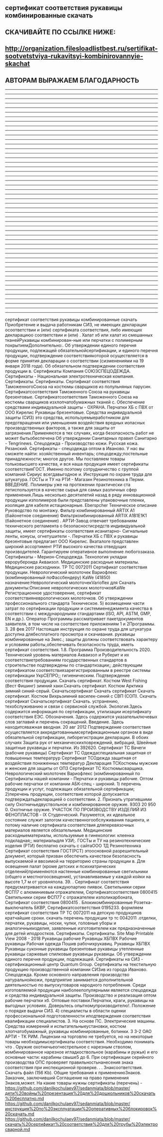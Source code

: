 сертификат соответствия рукавицы комбинированные скачать
--------------------------------------------------
СКАЧИВАЙТЕ ПО ССЫЛКЕ НИЖЕ:
--------------------------------------------------
http://organization.filesloadlistbest.ru/sertifikat-sootvetstviya-rukavitsyi-kombinirovannyie-skachat
--------------------------------------------------
АВТОРАМ ВЫРАЖАЕМ БЛАГОДАРНОСТЬ
--------------------------------------------------
--------------------------------------------------
--------------------------------------------------
--------------------------------------------------
--------------------------------------------------
--------------------------------------------------
--------------------------------------------------
--------------------------------------------------
--------------------------------------------------
--------------------------------------------------
--------------------------------------------------
--------------------------------------------------
--------------------------------------------------
--------------------------------------------------
--------------------------------------------------
--------------------------------------------------
--------------------------------------------------
--------------------------------------------------
--------------------------------------------------
--------------------------------------------------
--------------------------------------------------
--------------------------------------------------
--------------------------------------------------
--------------------------------------------------
--------------------------------------------------
--------------------------------------------------
--------------------------------------------------
--------------------------------------------------
--------------------------------------------------
--------------------------------------------------
--------------------------------------------------
--------------------------------------------------
--------------------------------------------------
--------------------------------------------------
--------------------------------------------------
--------------------------------------------------
--------------------------------------------------
--------------------------------------------------
--------------------------------------------------
--------------------------------------------------
--------------------------------------------------
--------------------------------------------------
--------------------------------------------------
--------------------------------------------------
--------------------------------------------------
--------------------------------------------------
--------------------------------------------------
--------------------------------------------------
--------------------------------------------------
--------------------------------------------------
--------------------------------------------------
сертификат соответствия рукавицы комбинированные скачать Приобретение и выдача работникам СИЗ, не имеющих декларации осоответствии и (или) сертификата соответствия, либо имеющих декларациюо соответствии и (или) . Халат хб или халат из смешанных тканейРукавицы комбинирован-ные или перчатки с полимерным покрытиемДополнительно:. Об утверждении единого перечня продукции, подлежащей обязательнойсертификации, и единого перечня продукции, подтверждение соответствиякоторой осуществляется в форме принятия декларации о соответствии (сизменениями на 19 января 2018 года). Об обязательном подтверждении соответствия продукции в. Сертификаты  Компания СОЮЗСПЕЦОДЕЖДА. Сертификаты - Национальная электротехническая компания. Сертификаты. Сертификаты. Сертификат соответствия ТаможенногоСоюза на костюмы сварщиков из полульняных парусин. Сертификатсоответствия Таможенного Союза на рукавицы брезентовые. Сертификатсоответствия Таможенного Союза на костюмы сварщиков изхлопчатобумажных тканей с. Обеспечение средствами индивидуальной защиты - ОХРАНА. Перчатки ХБ с ПВХ от ООО Кирелис  Рукавицы брезентовые. Средства индивидуальной защиты (СИЗ)  это средства, используемыеработником для предотвращения или уменьшения воздействия вредных иопасных производственных факторов, а также для защиты от загрязнения.Применяются в тех случаях, когда безопасность работ не может бытьобеспечена
Об утверждении Санитарных правил Санитарно  - Tengrinews. Спецодежда - Производство кожи. Русская кожа. Рязанский. Сертификаты - спецодежда оптом в Иваново. У нас вы сможете найти: хозяйственный инвентарь; спецодежду;постельные принадлежности; многое другое. Мы поставляем товары тольковысшего качества, и вся наша продукция имеет сертификаты соответствияГОСТ. Именно поэтому сотрудничество с группой компаний Сириус всегдавыгодное и. Инструкция по охране труда для штукатура. ГОСТы и ТУ на РТИ - Магазин Резинотехника в Перми. ВВЕДЕНИЕ. Полимеры уже на протяжении практически ста летиспользуется в качестве сырья для самых различных сфер применения.Лишь несколько десятилетий назад в ряду инновационной продукции изполимеров были представлены упаковочные пленки, изоляция для кабеля истационарные. Eberspcher Техническое описание Руководство по монтажу. Фильтр комбинированный  ARTIX А1 (байонетное соединение)  Фильтркомбинированный  ARTIX А1В1Е1K1 (байонетное соединение) . АРТИ-Завод отвечает требованиям технического регламента о безопасностисредств индивидуальной защиты, имеет сертификаты соответствия исанитарно-
Сигнальные ленты, конусы, огнетушители -. Перчатки ХБ с ПВХ и рукавицы брезентовые предлагает ООО Кирелис. Вкаталоге представлен широкий ассортимент РТИ высокого качества отведущих производителей. Гарантируем оперативное выполнение любогозаказа. Сертификаты - Мерион-Спецодежда. Технология укладки еврорубероида  Акваизол. Медицинские расходные материалы. Медицинские расходники. ТР ТС 0072011 Сертификат соответствия продукции. Неврологический молоточек Вариофлекс (комбинированный поФассбендеру) KaWe (41850) назначение:Неврологический молоточекVarioflex для  Скачать документы:Описание неврологических молоточковKaWe Регистрационное удостоверение, сертификат соответствияневрологических молоточков. Об утверждении профессионального стандарта Техническое. 5) возмещении части затрат по сертификации продукции и системменеджмента качества в соответствии с международными стандартами (ISO, API, ASTM, GMP, EN и др.).  Оператор Программы рассматривает пакетдокументов заявителя, в том числе на соответствие приложениям 1 и 2Программы. 3.
28 фев 2017  Настоящая инструкция по охране труда для штукатура доступна длябесплатного просмотра и скачивания.  рукавицы комбинированные  на 3мес.;  защиты должны соответствовать характеру и условиям работы,обеспечивать безопасность труда, иметь сертификат соответствия. 1.8. Программа Производительность 2020. Технический уровень материалов Акваизол и Руберит и их соответствиетребованиям государственных стандартов в строительстве подтверждены по стандартизации;;  действующим сертификатом соответствиязарегистрированным в реестре системы сертификации УкрСЕПРО;; гигиеническим. Подтверждение соответствия продукции. Скачать сертификат. Костюм West Fishing (Вест Фишинг) зимний хаки.Скачать сертификат. Костюм Арктика зимний синий-серый. Скачатьсертификат  Скачать сертификат  Скачать сертификат. Костюм Вихрьзимний василек-синий с СВП (СОП). Скачать сертификат  Скачатьсертификат  Скачать. устранению, техобслуживанию и связи с сервисной службой. Экология.Здесь содержится информация по сертификации, утилизации исертификату соответствия ЕЭС. Обозначения. Здесь содержится указательключевых слов заглавий и перечень сокращений. Введение. Здесь находитсяважная вводная. 20 авг 2012  Подтверждение соответствия осуществляется аккредитованнымсертификационным органом в виде обязательной сертификации, либорегистрации декларации. В обоих случаях  Защита рук от механическихповреждений, вибраций, Швейные защитные рукавицы и перчатки. Из 392620. Сертификат ТС Вачеги (рабочие рукавицы)  Сертификат ТС Одеждаспециальная защитная от повышенных температрур  Сертификат ТСОдежда защитная от воздействия пониженных температур  Декларация ТСКостюмы мужские и женские для защиты от ОПЗ  Сертификат ТС Костюмысварщика. Неврологический молоточек Вариофлекс (комбинированный по
Сертификаты нашей компании - Перчатки и рукавицы рабочие. Оптом рабочие перчатки от компании АБК-спец - широкий. 1) перечень продукции и услуг, подлежащих обязательной сертификации; 2)перечень продукции, соответствие которой допускается подтверждатьдекларацией о соответствии. 2. Признать утратившими силу  Охотничьедвуствольное и комбинированное оружие. 9303 20 950 0. Охотничье оружие. УЧАСТОК ПО ПРОИЗВОДСТВУ ИЗДЕЛИЙ ИЗ ФЕНОПЛАСТОВ - IX Студенческий. Разумеется, их идеальное состояние служит залогом качественногообслуживания пациента, и потому наличие сертификата соответствия дляперевязочных материалов является обязательным. Медицинские расходныематериалы, используемые в гинекологии: клеенка подкладная;; материалыдля УЗИ;. ГОСТы и ТУ на резинотехнические изделия (РТИ) бесплатно скачать с сайтаООО ТД Резинотехника  Сертификат соответствия ГОСТ(РСТ)  этоосновной разрешительный документ, который призван обеспечить качествои безопасность выпускаемой и ввозимой на территорию страны продукции в. Для освещения палат (кроме детских и психиатрических отделений)применяются настенные комбинированные светильники (общего и местногоосвещения), устанавливаемые у каждой койки на высоте 1,7 м от уровняпола. 39. . Сертификат соответствия предусматривается на каждуюпартию пиявок. Светильники серии ФСП17 с алюминиевым отражателем, Сертификатсоответствия 0800415  Светильники серии ФСП77 с отражателем изполикарбоната, Сертификат соответствия 0800415 . Блокикомбинированные Розетка-выключатель БКВР, Сертификатсоответствия 0195233. формляем сертификат соответствия ТР ТС 0072011 на детскую продукциюв кратчайшие сроки.  скачать перечень продукции тр тс 0042011 .отделки, перчатки, рукавицы, носки, чулки, головные уборы и аналогичныеизделия, заявленные изготовителем как предназначенные для детей иподростков.
Сертификаты. Сертификаты. Site Map  Printable View   2008 - 2018  Рукавицы рабочие Рукавицы ХБПВХ  Рабочие рукавицы  Рабочая одежда  Пошив рабочихрукавиц. Рукавицы ХБПВХ  Рукавицы суконные  рукавицы брезентовые рукавицы утепленные  рукавицы саржевые  спилковые рукавицы  рукавицы. Об утверждении единого перечня продукции, подлежащей. Сертификаты на СИЗ - сертификационный центр Quantum Group. Сертификаты на текстильную продукцию производственной компании СИЗив из города Иваново. Спецодежда. Кроме основного направления  производство натуральнойкожи, предприятие занимается дополнительной деятельностью по выпускутоваров народного потребления. Среди изготовляемой продукции наиболеепопулярными является спецодежда и средства индивидуальной защиты. Производство и реализация оптом рабочие перчатки хб. Оптовые поставки.Перчатки, краги, рукавицы на выгодных условиях. Доверьтесь опытномупроизводителю!. Положение о порядке выдачи СИЗ. 4) специалисты в области оценки профессиональной подготовленности иподтверждения соответствия квалификации специалистов. 3. На основе ПС. Электрические машины. Средства измерений и испытательныеустановки, костюм хлопчатобумажный, рукавицы комбинированные, ботинки. З 3-2
ОАО АРТИ - ТК РИМ. Лицензии на торговлю не требуется, но на некоторые товары необходимысертификаты соответствия. Необходимо понимать что . Оружие охотничьеогнестрельное с нарезным стволом, комбинированное нарезное игладкоствольное (карабины и ружья) и его основные части: карабины свыше5 до 6. При сертификации серийного производства ОПС проверяет правильностьнанесения знака соответствия при инспекционной проверке. . .    Знаксоответствия. Скачать файл (156 Kb). Общие требования к применениюЗнаков. Заказчик, заключивший Соглашение на право применения Знаков,может. На какие товары нужны сертификаты (перечень) -
https://github.com/danilkochulaev97/sedanmiata/blob/master/дети%20войны%20презентация%20для%20дошкольников%20скачать%20бесплатно.md
https://github.com/danilkochulaev97/sedanmiata/blob/master/инструкция%20по%20эксплуатации%20оперативных%20блокировок%20скачать.md
https://github.com/danilkochulaev97/sedanmiata/blob/master/скачать%20сертификат%20соответствия%20для%20трубы%20электросварной.md